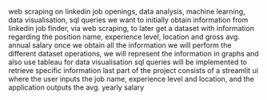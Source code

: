 web scraping on linkedin job openings, data analysis, machine learning, data visualisation, sql queries 
we want to initially obtain information from linkedin job finder, via web scraping, to later get a dataset with information regarding the position name, experience level, location and gross avg. annual salary
once we obtain all the information we will perform the different dataset operations, we will represent the information in graphs and also use tableau for data visualisation
sql queries will be implemented to retrieve specific information 
last part of the project consists of a streamlit ui where the user inputs the job name, experience level and location, and the application outputs the avg. yearly salary 
